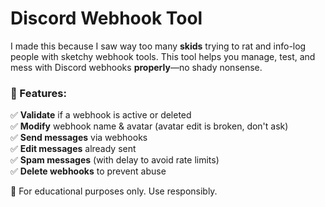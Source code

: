 # Discord Webhook Tool

I made this because I saw way too many **skids** trying to rat and info-log people with sketchy webhook tools. This tool helps you manage, test, and mess with Discord webhooks **properly**—no shady nonsense.  

### 🚀 Features:  
✅ **Validate** if a webhook is active or deleted  
✅ **Modify** webhook name & avatar (avatar edit is broken, don't ask)  
✅ **Send messages** via webhooks  
✅ **Edit messages** already sent  
✅ **Spam messages** (with delay to avoid rate limits)  
✅ **Delete webhooks** to prevent abuse  

🔗 For educational purposes only. Use responsibly.
